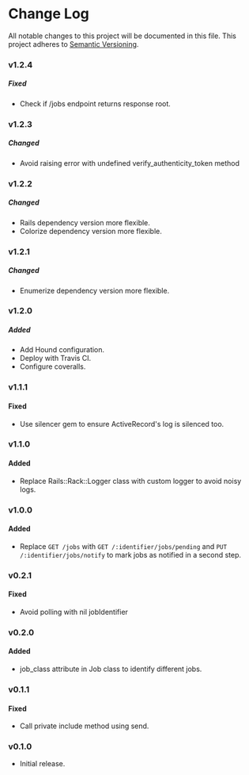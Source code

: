 # Change Log
All notable changes to this project will be documented in this file.
This project adheres to [Semantic Versioning](http://semver.org/).

### v1.2.4

##### Fixed

- Check if /jobs endpoint returns response root.

### v1.2.3

##### Changed

- Avoid raising error with undefined verify_authenticity_token method

### v1.2.2

##### Changed

- Rails dependency version more flexible.
- Colorize dependency version more flexible.

### v1.2.1

##### Changed

- Enumerize dependency version more flexible.

### v1.2.0

##### Added

- Add Hound configuration.
- Deploy with Travis CI.
- Configure coveralls.

### v1.1.1

#### Fixed

- Use silencer gem to ensure ActiveRecord's log is silenced too.

### v1.1.0

#### Added

- Replace Rails::Rack::Logger class with custom logger to avoid noisy logs.

### v1.0.0

#### Added

- Replace `GET /jobs` with `GET /:identifier/jobs/pending` and `PUT /:identifier/jobs/notify` to mark jobs as notified in a second step.

### v0.2.1

#### Fixed

- Avoid polling with nil jobIdentifier

### v0.2.0

#### Added

- job_class attribute in Job class to identify different jobs.

### v0.1.1

#### Fixed

- Call private include method using send.

### v0.1.0

* Initial release.
